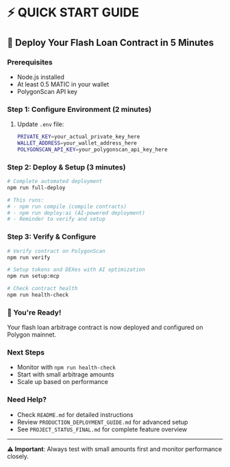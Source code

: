 # ⚡ QUICK START GUIDE

## 🚀 Deploy Your Flash Loan Contract in 5 Minutes

### Prerequisites
- Node.js installed
- At least 0.5 MATIC in your wallet
- PolygonScan API key

### Step 1: Configure Environment (2 minutes)
1. Update `.env` file:
   ```bash
   PRIVATE_KEY=your_actual_private_key_here
   WALLET_ADDRESS=your_wallet_address_here
   POLYGONSCAN_API_KEY=your_polygonscan_api_key_here
   ```

### Step 2: Deploy & Setup (3 minutes)
```bash
# Complete automated deployment
npm run full-deploy

# This runs:
# - npm run compile (compile contracts)
# - npm run deploy:ai (AI-powered deployment)
# - Reminder to verify and setup
```

### Step 3: Verify & Configure
```bash
# Verify contract on PolygonScan
npm run verify

# Setup tokens and DEXes with AI optimization
npm run setup:mcp

# Check contract health
npm run health-check
```

### 🎉 You're Ready!
Your flash loan arbitrage contract is now deployed and configured on Polygon mainnet.

### Next Steps
- Monitor with `npm run health-check`
- Start with small arbitrage amounts
- Scale up based on performance

### Need Help?
- Check `README.md` for detailed instructions
- Review `PRODUCTION_DEPLOYMENT_GUIDE.md` for advanced setup
- See `PROJECT_STATUS_FINAL.md` for complete feature overview

---
**⚠️ Important**: Always test with small amounts first and monitor performance closely.
